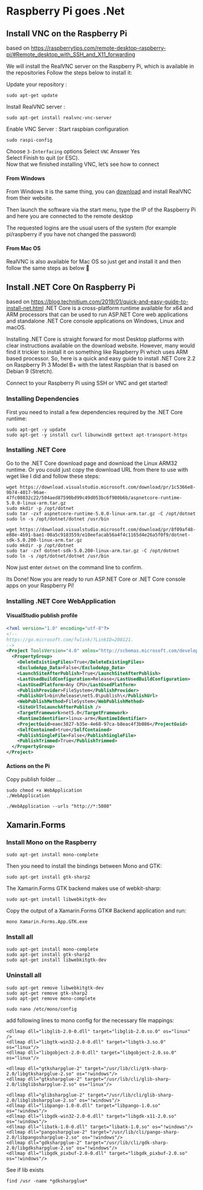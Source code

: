 # Raspberry Pi goes .Net
## Install VNC on the Raspberry Pi
based on https://raspberrytips.com/remote-desktop-raspberry-pi/#Remote_desktop_with_SSH_and_X11_forwarding

We will install the RealVNC server on the Raspberry Pi, which is available in the repositories
Follow the steps below to install it:

Update your repository :
```
sudo apt-get update
```

Install RealVNC server :
```
sudo apt-get install realvnc-vnc-server
```

Enable VNC Server :
Start raspbian configuration
```
sudo raspi-config
```

Choose ```3-Interfacing``` options 
Select ```VNC``` 
Answer Yes  
Select Finish to quit (or ESC).  
Now that we finished installing VNC, let’s see how to connect

#### From Windows
From Windows it is the same thing, you can [download](https://www.realvnc.com/fr/connect/download/viewer/windows/) and install RealVNC from their website.

Then launch the software via the start menu, type the IP of the Raspberry Pi and here you are connected to the remote desktop

The requested logins are the usual users of the system (for example pi/raspberry if you have not changed the password)

#### From Mac OS
RealVNC is also available for Mac OS  so just get and install it and then follow the same steps as below 🙂  

  

## Install .NET Core On Raspberry Pi
based on https://blog.technitium.com/2019/01/quick-and-easy-guide-to-install-net.html
.NET Core is a cross-platform runtime available for x64 and ARM processors that can be used to run ASP.NET Core web applications and standalone .NET Core console applications on Windows, Linux and macOS.

Installing .NET Core is straight forward for most Desktop platforms with clear instructions available on the download website. However, many would find it trickier to install it on something like Raspberry Pi which uses ARM based processor. So, here is a quick and easy guide to install .NET Core 2.2 on Raspberry Pi 3 Model B+ with the latest Raspbian that is based on Debian 9 (Stretch).

Connect to your Raspberry Pi using SSH or VNC and get started!

### Installing Dependencies
First you need to install a few dependencies required by the .NET Core runtime:

```
sudo apt-get -y update
sudo apt-get -y install curl libunwind8 gettext apt-transport-https
```

### Installing .NET Core
Go to the .NET Core download page and download the Linux ARM32 runtime. Or you could just copy the download URL from there to use with wget like I did and follow these steps:

```
wget https://download.visualstudio.microsoft.com/download/pr/1c5366e8-9b74-4017-96ae-47fc08832c22/504aed87590bd99c49d053bc6f980b6b/aspnetcore-runtime-5.0.0-linux-arm.tar.gz
sudo mkdir -p /opt/dotnet
sudo tar -zxf aspnetcore-runtime-5.0.0-linux-arm.tar.gz -C /opt/dotnet
sudo ln -s /opt/dotnet/dotnet /usr/bin
```



```
wget https://download.visualstudio.microsoft.com/download/pr/8f09af48-e88e-4b91-bae1-08a5c9183559/e10eefacab56a4f4c1165d4e26a5f0f9/dotnet-sdk-5.0.200-linux-arm.tar.gz
sudo mkdir -p /opt/dotnet
sudo tar -zxf dotnet-sdk-5.0.200-linux-arm.tar.gz -C /opt/dotnet
sudo ln -s /opt/dotnet/dotnet /usr/bin
```





Now just enter ```dotnet``` on the command line to confirm.

Its Done!
Now you are ready to run ASP.NET Core or .NET Core console apps on your Raspberry Pi!



### Installing .NET Core WebApplication
#### VisualStudio publish profile
```xml
<?xml version="1.0" encoding="utf-8"?>
<!--
https://go.microsoft.com/fwlink/?LinkID=208121. 
-->
<Project ToolsVersion="4.0" xmlns="http://schemas.microsoft.com/developer/msbuild/2003">
  <PropertyGroup>
    <DeleteExistingFiles>True</DeleteExistingFiles>
    <ExcludeApp_Data>False</ExcludeApp_Data>
    <LaunchSiteAfterPublish>True</LaunchSiteAfterPublish>
    <LastUsedBuildConfiguration>Release</LastUsedBuildConfiguration>
    <LastUsedPlatform>Any CPU</LastUsedPlatform>
    <PublishProvider>FileSystem</PublishProvider>
    <PublishUrl>bin\Release\net5.0\publish\</PublishUrl>
    <WebPublishMethod>FileSystem</WebPublishMethod>
    <SiteUrlToLaunchAfterPublish />
    <TargetFramework>net5.0</TargetFramework>
    <RuntimeIdentifier>linux-arm</RuntimeIdentifier>
    <ProjectGuid>eaec3827-b35e-4e68-97ca-b8eac4f3b086</ProjectGuid>
    <SelfContained>true</SelfContained>
    <PublishSingleFile>False</PublishSingleFile>
    <PublishTrimmed>True</PublishTrimmed>
  </PropertyGroup>
</Project>
```

#### Actions on the Pi
Copy publish folder ...
```
sudo chmod +x WebApplication
./WebApplication
```


```
./WebApplication --urls "http://*:5080"
```



## Xamarin.Forms
### Install Mono on the Raspberry

```
sudo apt-get install mono-complete
```

Then you need to install the bindings between Mono and GTK:  
```
sudo apt-get install gtk-sharp2
```

The Xamarin.Forms GTK backend makes use of webkit-sharp:
```
sudo apt-get install libwebkitgtk-dev
```

Copy the output of a Xamarin.Forms GTK# Backend application and run:  
```
mono Xamarin.Forms.App.GTK.exe
```

### Install all
```
sudo apt-get install mono-complete
sudo apt-get install gtk-sharp2
sudo apt-get install libwebkitgtk-dev
```

### Uninstall all
```
sudo apt-get remove libwebkitgtk-dev
sudo apt-get remove gtk-sharp2
sudo apt-get remove mono-complete
```

```
sudo nano /etc/mono/config   
```

add following lines to mono config for the necessary file mappings:
```
<dllmap dll="libglib-2.0-0.dll" target="libglib-2.0.so.0" os="linux" />
<dllmap dll="libgtk-win32-2.0-0.dll" target="libgtk-3.so.0" os="linux"/>
<dllmap dll="libgobject-2.0-0.dll" target="libgobject-2.0.so.0" os="linux"/>

<dllmap dll="gtksharpglue-2" target="/usr/lib/cli/gtk-sharp-2.0/libgtksharpglue-2.so" os="!windows"/> 
<dllmap dll="gtksharpglue-2" target="/usr/lib/cli/glib-sharp-2.0/libglibsharpglue-2.so" os="linux"/>

<dllmap dll="glibsharpglue-2" target="/usr/lib/cli/glib-sharp-2.0/libglibsharpglue-2.so" os="!windows"/>   
<dllmap dll="libpango-1.0-0.dll" target="libpango-1.0.so" os="!windows"/> 
<dllmap dll="libgdk-win32-2.0-0.dll" target="libgdk-x11-2.0.so" os="!windows"/> 
<dllmap dll="libatk-1.0-0.dll" target="libatk-1.0.so" os="!windows"/> 
<dllmap dll="pangosharpglue-2" target="/usr/lib/cli/pango-sharp-2.0/libpangosharpglue-2.so" os="!windows"/> 
<dllmap dll="gdksharpglue-2" target="/usr/lib/cli/gdk-sharp-2.0/libgdksharpglue-2.so" os="!windows"/> 
<dllmap dll="libgdk_pixbuf-2.0-0.dll" target="libgdk_pixbuf-2.0.so" os="!windows"/> 
```

See if lib exists
```
find /usr -name *gdksharpglue*
```


